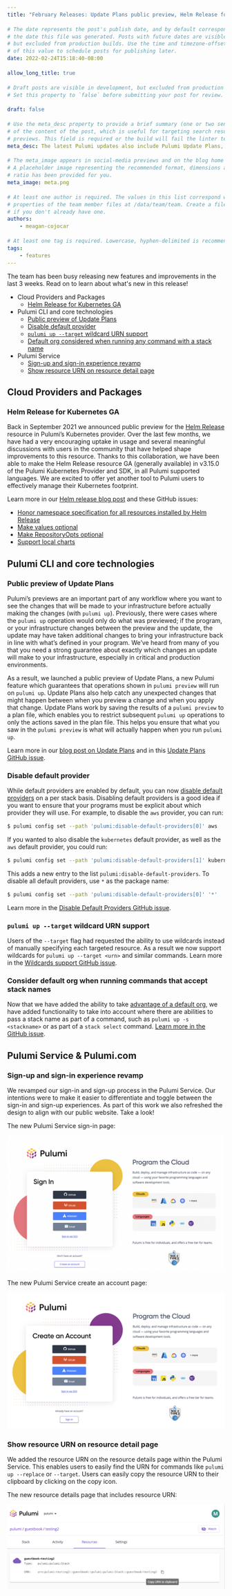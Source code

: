 ```yaml
---
title: "February Releases: Update Plans public preview, Helm Release for Kubernetes GA and new Pulumi Service sign-in experience"

# The date represents the post's publish date, and by default corresponds with
# the date this file was generated. Posts with future dates are visible in development,
# but excluded from production builds. Use the time and timezone-offset portions of
# of this value to schedule posts for publishing later.
date: 2022-02-24T15:18:40-08:00

allow_long_title: true

# Draft posts are visible in development, but excluded from production builds.
# Set this property to `false` before submitting your post for review.

draft: false

# Use the meta_desc property to provide a brief summary (one or two sentences)
# of the content of the post, which is useful for targeting search results or social-media
# previews. This field is required or the build will fail the linter test.
meta_desc: The latest Pulumi updates also include Pulumi Update Plans, various improvements to Helm Release for Kubernetes GA, and an improved Pulumi Service sign-in experience.

# The meta_image appears in social-media previews and on the blog home page.
# A placeholder image representing the recommended format, dimensions and aspect
# ratio has been provided for you.
meta_image: meta.png

# At least one author is required. The values in this list correspond with the `id`
# properties of the team member files at /data/team/team. Create a file for yourself
# if you don't already have one.
authors:
    - meagan-cojocar

# At least one tag is required. Lowercase, hyphen-delimited is recommended.
tags:
    - features
---
```


The team has been busy releasing new features and improvements in the last 3 weeks. Read on to learn about what's new in this release!

- Cloud Providers and Packages
  - [Helm Release for Kubernetes GA](#helm-release-for-kubernetes-ga)
- Pulumi CLI and core technologies
  - [Public preview of Update Plans](#public-preview-of-update-plans)
  - [Disable default provider](#disable-default-provider)
  - [`pulumi up --target` wildcard URN support](#pulumi-up---target-wildcard-urn-support)
  - [Default org considered when running any command with a stack name](#default-org-considered-when-running-any-command-with-a-stack-name)
- Pulumi Service
  - [Sign-up and sign-in experience revamp](#sign-up-and-sign-up-experience-revamp)
  - [Show resource URN on resource detail page](#show-resource-urn-on-resource-detail-page)

<!--more-->

## Cloud Providers and Packages

### Helm Release for Kubernetes GA

Back in September 2021 we announced public preview for the [Helm Release](https://www.pulumi.com/registry/packages/kubernetes/api-docs/helm/v3/release/) resource in Pulumi’s Kubernetes provider. Over the last few months, we have had a very encouraging uptake in usage and several meaningful discussions with users in the community that have helped shape improvements to this resource. Thanks to this collaboration, we have been able to make the Helm Release resource GA (generally available) in v3.15.0 of the Pulumi Kubernetes Provider and SDK, in all Pulumi supported languages. We are excited to offer yet another tool to Pulumi users to effectively manage their Kubernetes footprint.


Learn more in our [Helm release blog post](/blog/helm-release-resource-for-kubernetes-generally-available) and these GitHub issues:
- [Honor namespace specification for all resources installed by Helm Release](https://github.com/pulumi/pulumi-kubernetes/pull/1747)
- [Make values optional](https://github.com/pulumi/pulumi-kubernetes/pull/1761)
- [Make RepositoryOpts optional](https://github.com/pulumi/pulumi-kubernetes/pull/1806)
- [Support local charts](https://github.com/pulumi/pulumi-kubernetes/pull/1809)

## Pulumi CLI and core technologies

### Public preview of Update Plans

Pulumi’s previews are an important part of any workflow where you want to see the changes that will be made to your infrastructure before actually making the changes (with `pulumi up`). Previously, there were cases where the `pulumi up` operation would only do what was previewed; if the program, or your infrastructure changes between the preview and the update, the update may have taken additional changes to bring your infrastructure back in line with what’s defined in your program. We’ve heard from many of you that you need a strong guarantee about exactly which changes an update will make to your infrastructure, especially in critical and production environments.

As a result, we launched a public preview of Update Plans, a new Pulumi feature which guarantees that operations shown in `pulumi preview` will run on `pulumi up`. Update Plans also help catch any unexpected changes that might happen between when you preview a change and when you apply that change. Update Plans work by saving the results of a `pulumi preview` to a plan file, which enables you to restrict subsequent `pulumi up` operations to only the actions saved in the plan file. This helps you ensure that what you saw in the `pulumi preview` is what will actually happen when you run `pulumi up`.

Learn more in our [blog post on Update Plans](/blog/announcing-public-preview-update-plans) and in this [Update Plans GitHub issue](https://github.com/pulumi/pulumi/issues/2318).


### Disable default provider

While default providers are enabled by default, you can now
[disable default providers](/docs/intro/concepts/config#special-configuration-options) on a per stack basis. Disabling default
providers is a good idea if you want to ensure that your programs must be explicit about which provider they
will use. For example, to disable the `aws` provider, you can run:

```sh
$ pulumi config set --path 'pulumi:disable-default-providers[0]' aws
```

If you wanted to also disable the `kubernetes` default provider, as well as the `aws` default provider, you could run:

```sh
$ pulumi config set --path 'pulumi:disable-default-providers[1]' kubernetes
```

This adds a new entry to the list `pulumi:disable-default-providers`. To disable all default providers, use `*` as the package name:

```sh
$ pulumi config set --path 'pulumi:disable-default-providers[0]' '*'
```
Learn more in the [Disable Default Providers GitHub issue](https://github.com/pulumi/pulumi/issues/3383).

### `pulumi up --target` wildcard URN support

Users of the `--target` flag had requested the ability to use wildcards instead of manually specifying each targeted resource. As a result we now support wildcards for `pulumi up --target <urn>` and similar commands. Learn more in the [Wildcards support GitHub issue](https://github.com/pulumi/pulumi/issues/5870).

### Consider default org when running commands that accept stack names
Now that we have added the ability to take [advantage of a default org](https://github.com/pulumi/pulumi/pull/8352), we have added functionality to take into account where there are abilities to pass a stack name as part of a command, such as `pulumi up -s <stackname>` or as part of a `stack select` command. [Learn more in the GitHub issue](https://github.com/pulumi/pulumi/issues/8409).

## Pulumi Service & Pulumi.com

### Sign-up and sign-in experience revamp

We revamped our sign-in and sign-up process in the Pulumi Service. Our intentions were to make it easier to differentiate and toggle between the sign-in and sign-up experiences. As part of this work we also refreshed the design to align with our public website. Take a look!

The new Pulumi Service sign-in page:

![A screenshot of the Pulumi Service sign-in page"](sign-in.png)

The new Pulumi Service create an account page:

![A screenshot of the Pulumi Service create an account page"](sign-up.png)

### Show resource URN on resource detail page

We added the resource URN on the resource details page within the Pulumi Service. This enables users to easily find the URN for commands like `pulumi up --replace` or `--target`. Users can easily copy the resource URN to their clipboard by clicking on the copy icon.

The new resource details page that includes resource URN:

![A screenshot of the Pulumi Service UI Resource page with resource URN](urn.png)
